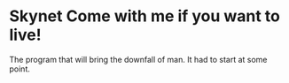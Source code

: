Skynet
Come with me if you want to live!
======

The program that will bring the downfall of man. It had to start at some point.

